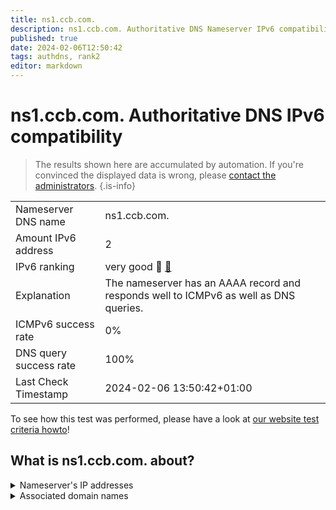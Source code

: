 ```yaml
---
title: ns1.ccb.com.
description: ns1.ccb.com. Authoritative DNS Nameserver IPv6 compatibility
published: true
date: 2024-02-06T12:50:42
tags: authdns, rank2
editor: markdown
---
```


# ns1.ccb.com. Authoritative DNS IPv6 compatibility

> The results shown here are accumulated by automation. If you're convinced the displayed data is wrong, please [contact the administrators](/howto/chat). 
{.is-info}




|   |   |
| - | - |
| Nameserver DNS name | ns1.ccb.com.
| Amount IPv6 address | 2
| IPv6 ranking | very good :2nd_place_medal: [🔗](/howto/ranking) |
| Explanation | The nameserver has an AAAA record and responds well to ICMPv6 as well as DNS queries. |
| ICMPv6 success rate | 0%|
| DNS query success rate | 100% |
| Last Check Timestamp | 2024-02-06 13:50:42+01:00 |

To see how this test was performed, please have a look at [our website test criteria howto](/howto/testcriteria/authdns)!


## What is ns1.ccb.com. about?




<details>
<summary>Nameserver's IP addresses</summary>

2408:8606:3600::2

240e:604:106:10::2

</details>



<details>
<summary>Associated domain names</summary>

www.ccb.com

</details>
